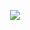 <p align="center">
<img src="https://user-images.githubusercontent.com/11765482/96116513-4c592e00-0f08-11eb-9f72-fe11fcd12c29.gif" />
</p>
